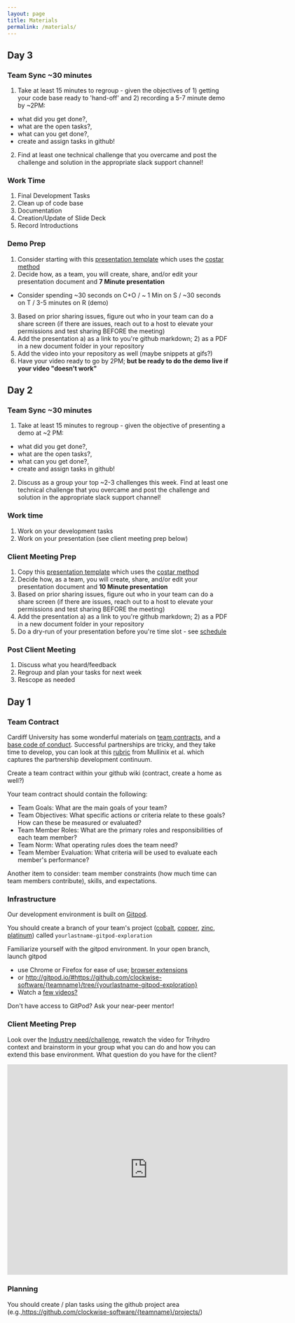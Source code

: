 ```yaml
---
layout: page
title: Materials
permalink: /materials/
---
```


<!-- {% include image.html url="/_images/cover2.jpg" width=175 align="right" %} -->
## Day 3

### Team Sync ~30 minutes
1. Take at least 15 minutes to regroup - given the objectives of 1) getting your code base ready to 'hand-off' and 2) recording a 5-7 minute demo by ~2PM:
 - what did you get done?, 
 - what are the open tasks?, 
 - what can you get done?,
 - create and assign tasks in github!

2. Find at least one technical challenge that you overcame and post the challenge and solution in the appropriate slack support channel!


### Work Time
1. Final Development Tasks
2. Clean up of code base
3. Documentation
4. Creation/Update of Slide Deck
5. Record Introductions

### Demo Prep
1. Consider starting with this [presentation template](https://docs.google.com/presentation/d/1X3q6Vz33gmd0TAQumtm8P6EbhMSSq4pl0P1Cc29uqO8/edit?usp=sharing) which uses the [costar method](https://ttwgorg.files.wordpress.com/2019/07/ttwg-presentation-on-value-creation-methods-at-inl-costar-riis-29-may-2019-reduced.pdf)
2. Decide how, as a team, you will create, share, and/or edit your presentation document and **7 Minute presentation** 
  - Consider spending ~30 seconds on C+O / ~ 1 Min on S / ~30 seconds on T / 3-5 minutes on R (demo)
3. Based on prior sharing issues, figure out who in your team can do a share screen 
(if there are issues, reach out to a host to elevate your permissions and test sharing BEFORE the meeting)
4. Add the presentation a) as a link to you're github markdown; 2) as a PDF in a new document folder in your repository
5. Add the video into your repository as well (maybe snippets at gifs?)
6. Have your video ready to go by 2PM; **but be ready to do the demo live if your video "doesn't work"**


## Day 2

### Team Sync ~30 minutes
1. Take at least 15 minutes to regroup - given the objective of presenting a demo at ~2 PM:
 - what did you get done?, 
 - what are the open tasks?, 
 - what can you get done?,
 - create and assign tasks in github!

2. Discuss as a group your top ~2-3 challenges this week. Find at least one technical challenge that you overcame and post the challenge and solution in the appropriate slack support channel!

### Work time
1. Work on your development tasks
2. Work on your presentation (see client meeting prep below)

### Client Meeting Prep
1. Copy this [presentation template](https://docs.google.com/presentation/d/1X3q6Vz33gmd0TAQumtm8P6EbhMSSq4pl0P1Cc29uqO8/edit?usp=sharing) which uses the [costar method](https://ttwgorg.files.wordpress.com/2019/07/ttwg-presentation-on-value-creation-methods-at-inl-costar-riis-29-may-2019-reduced.pdf)
2. Decide how, as a team, you will create, share, and/or edit your presentation document and **10 Minute presentation** 
3. Based on prior sharing issues, figure out who in your team can do a share screen (if there are issues, reach out to a host to elevate your permissions and test sharing BEFORE the meeting)
4. Add the presentation a) as a link to you're github markdown; 2) as a PDF in a new document folder in your repository
5. Do a dry-run of your presentation before you're time slot - see [schedule](/schedule/)

### Post Client Meeting
1. Discuss what you heard/feedback
2. Regroup and plan your tasks for next week
3. Rescope as needed


## Day 1

### Team Contract
Cardiff University has some wonderful materials on [team contracts](https://www.dropbox.com/s/3izv0i4a901fn03/CM6223%20-%201%20-%20Daily%20Diary%20-%20CUESIP%20Guidelines.pdf?dl=0), and a [base code of conduct](https://www.dropbox.com/s/idm0y1f0qysjcrr/CM6223%20-%201%20-%20Daily%20Diary%20-%20CUESIP%20Code%20Of%20Conduct.pdf?dl=0). Successful partnerships are tricky, and they take time to develop, you can look at this [rubric](https://www.dropbox.com/s/tumvs0caa6wktow/Partnerhsip_Model_Mullinix_2001.pdf?dl=0) from Mullinix et al. which captures the partnership development continuum. 

Create a team contract within your github wiki (contract, create a home as well?)

Your team contract should contain the following:


 - Team Goals: What are the main goals of your team? 
 - Team Objectives: What specific actions or criteria relate to these goals? How can these be measured or evaluated? 
 - Team Member Roles: What are the primary roles and responsibilities of each team member?
 - Team Norm: What operating rules does the team need? 
 - Team Member Evaluation: What criteria will be used to evaluate each member's performance?

Another item to consider: team member constraints (how much time can team members contribute), skills, and expectations.

### Infrastructure

Our development environment is built on [Gitpod](https://www.gitpod.io).

You should create a branch of your team's project ([cobalt](https://github.com/clockwise-software/cobalt), [copper](https://github.com/clockwise-software/copper), [zinc](https://github.com/clockwise-software/zinc), [platinum](https://github.com/clockwise-software/platinum)) called `yourlastname-gitpod-exploration`

Familiarize yourself with the gitpod environment.
In your open branch, launch gitpod 
 - use Chrome or Firefox for ease of use; [browser extensions](https://www.gitpod.io/docs/browser-extension/)
 - or http://gitpod.io/#https://github.com/clockwise-software/{teamname}/tree/{yourlastname-gitpod-exploration}
 - Watch a [few videos?](https://www.gitpod.io/screencasts/) 
 
Don't have access to GitPod? Ask your near-peer mentor! 

### Client Meeting Prep

Look over the [Industry need/challenge](https://github.com/clockwise-software/base-environment#industry-challenge), rewatch the video for Trihydro context and brainstorm in your group what you can do and how you can extend this base environment. What question do you have for the client? 

<div class="embed-container">
  <iframe
      width="640"
      height="480"
      src="https://drive.google.com/file/d/1fHeEeSvXO7o7ZPlEQg4Psh1c0t40Xfej/preview"
      frameborder="0"
      allowfullscreen="">
  </iframe>
</div>

### Planning
You should create / plan tasks using the github project area (e.g.,https://github.com/clockwise-software/{teamname}/projects/)
